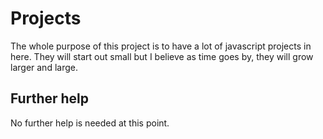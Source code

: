 # Projects

The whole purpose of this project is to have a lot of javascript projects in here. They will start out small
but I believe as time goes by, they will grow larger and large. 

## Further help

No further help is needed at this point. 
  
